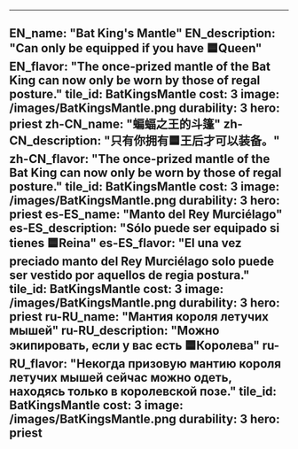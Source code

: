 ---

EN_name: "Bat King's Mantle"
EN_description: "Can only be equipped if you have 🟦Queen"
EN_flavor: "The once-prized mantle of the Bat King can now only be worn by those of regal posture."
tile_id: BatKingsMantle
cost: 3
image: /images/BatKingsMantle.png
durability: 3
hero: priest
zh-CN_name: "蝙蝠之王的斗篷"
zh-CN_description: "只有你拥有🟦王后才可以装备。"
zh-CN_flavor: "The once-prized mantle of the Bat King can now only be worn by those of regal posture."
tile_id: BatKingsMantle
cost: 3
image: /images/BatKingsMantle.png
durability: 3
hero: priest
es-ES_name: "Manto del Rey Murciélago"
es-ES_description: "Sólo puede ser equipado si tienes 🟦Reina"
es-ES_flavor: "El una vez preciado manto del Rey Murciélago solo puede ser vestido por aquellos de regia postura."
tile_id: BatKingsMantle
cost: 3
image: /images/BatKingsMantle.png
durability: 3
hero: priest
ru-RU_name: "Мантия короля летучих мышей"
ru-RU_description: "Можно экипировать, если у вас есть 🟦Королева"
ru-RU_flavor: "Некогда призовую мантию короля летучих мышей сейчас можно одеть, находясь только в королевской позе."
tile_id: BatKingsMantle
cost: 3
image: /images/BatKingsMantle.png
durability: 3
hero: priest
---